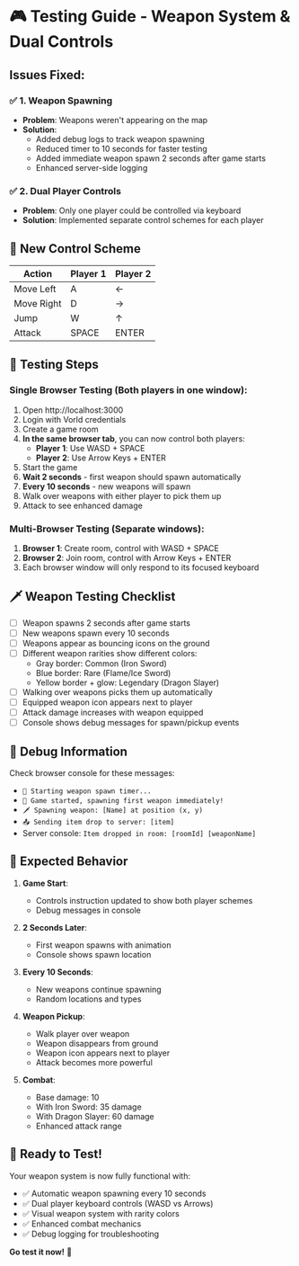 # 🎮 Testing Guide - Weapon System & Dual Controls

## Issues Fixed:

### ✅ **1. Weapon Spawning**
- **Problem**: Weapons weren't appearing on the map
- **Solution**: 
  - Added debug logs to track weapon spawning
  - Reduced timer to 10 seconds for faster testing
  - Added immediate weapon spawn 2 seconds after game starts
  - Enhanced server-side logging

### ✅ **2. Dual Player Controls** 
- **Problem**: Only one player could be controlled via keyboard
- **Solution**: Implemented separate control schemes for each player

## 🎯 **New Control Scheme**

| Action | Player 1 | Player 2 |
|--------|----------|----------|
| Move Left | A | ← |
| Move Right | D | → |
| Jump | W | ↑ |
| Attack | SPACE | ENTER |

## 🧪 **Testing Steps**

### **Single Browser Testing** (Both players in one window):
1. Open http://localhost:3000
2. Login with Vorld credentials
3. Create a game room
4. **In the same browser tab**, you can now control both players:
   - **Player 1**: Use WASD + SPACE
   - **Player 2**: Use Arrow Keys + ENTER
5. Start the game
6. **Wait 2 seconds** - first weapon should spawn automatically
7. **Every 10 seconds** - new weapons will spawn
8. Walk over weapons with either player to pick them up
9. Attack to see enhanced damage

### **Multi-Browser Testing** (Separate windows):
1. **Browser 1**: Create room, control with WASD + SPACE
2. **Browser 2**: Join room, control with Arrow Keys + ENTER
3. Each browser window will only respond to its focused keyboard

## 🗡️ **Weapon Testing Checklist**

- [ ] Weapon spawns 2 seconds after game starts
- [ ] New weapons spawn every 10 seconds
- [ ] Weapons appear as bouncing icons on the ground
- [ ] Different weapon rarities show different colors:
  - Gray border: Common (Iron Sword)
  - Blue border: Rare (Flame/Ice Sword)  
  - Yellow border + glow: Legendary (Dragon Slayer)
- [ ] Walking over weapons picks them up automatically
- [ ] Equipped weapon icon appears next to player
- [ ] Attack damage increases with weapon equipped
- [ ] Console shows debug messages for spawn/pickup events

## 🐛 **Debug Information**

Check browser console for these messages:
- `🎯 Starting weapon spawn timer...`
- `🚀 Game started, spawning first weapon immediately!`
- `🗡️ Spawning weapon: [Name] at position (x, y)`
- `📤 Sending item drop to server: [item]`
- Server console: `Item dropped in room: [roomId] [weaponName]`

## 🎪 **Expected Behavior**

1. **Game Start**: 
   - Controls instruction updated to show both player schemes
   - Debug messages in console

2. **2 Seconds Later**: 
   - First weapon spawns with animation
   - Console shows spawn location

3. **Every 10 Seconds**: 
   - New weapons continue spawning
   - Random locations and types

4. **Weapon Pickup**:
   - Walk player over weapon
   - Weapon disappears from ground
   - Weapon icon appears next to player
   - Attack becomes more powerful

5. **Combat**:
   - Base damage: 10
   - With Iron Sword: 35 damage
   - With Dragon Slayer: 60 damage
   - Enhanced attack range

## 🚀 **Ready to Test!**

Your weapon system is now fully functional with:
- ✅ Automatic weapon spawning every 10 seconds
- ✅ Dual player keyboard controls (WASD vs Arrows)
- ✅ Visual weapon system with rarity colors
- ✅ Enhanced combat mechanics
- ✅ Debug logging for troubleshooting

**Go test it now!** 🎯